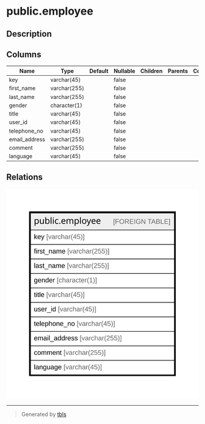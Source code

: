 # public.employee

## Description

## Columns

| Name | Type | Default | Nullable | Children | Parents | Comment |
| ---- | ---- | ------- | -------- | -------- | ------- | ------- |
| key | varchar(45) |  | false |  |  |  |
| first_name | varchar(255) |  | false |  |  |  |
| last_name | varchar(255) |  | false |  |  |  |
| gender | character(1) |  | false |  |  |  |
| title | varchar(45) |  | false |  |  |  |
| user_id | varchar(45) |  | false |  |  |  |
| telephone_no | varchar(45) |  | false |  |  |  |
| email_address | varchar(255) |  | false |  |  |  |
| comment | varchar(255) |  | false |  |  |  |
| language | varchar(45) |  | false |  |  |  |

## Relations

![er](public.employee.svg)

---

> Generated by [tbls](https://github.com/k1LoW/tbls)
